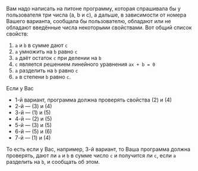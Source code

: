 Вам надо написать на питоне программу, которая спрашивала бы у пользователя три числа (a, b и c), а дальше, в зависимости от номера Вашего варианта, сообщала бы пользователю, обладают или не обладают введённые числа некоторыми свойствами. Вот общий список свойств:

1. `a` и `b` в сумме дают `c`
2. `a` умножить на `b` равно `c`
3. `a` даёт остаток `c` при делении на `b`
4. `c` является решением линейного уравнения `ax + b = 0`
5. `a` разделить на `b` равно `c`
6. `a` в степени `b` равно `c`.

Если у Вас
- 1-й вариант, программа должна проверять свойства (2) и (4)
- 2-й — (3) и (4)
- 3-й — (1) и (5)
- 4-й — (2) и (5)
- 5-й — (3) и (5)
- 6-й — (5) и (6)
- 7-й — (1) и (4)

То есть если у Вас, например, 3-й вариант, то Ваша программа должна проверять, дают ли `a` и `b` в сумме число `c` и получится ли `c`, если `a` разделить на `b`, и сообщать об этом.
